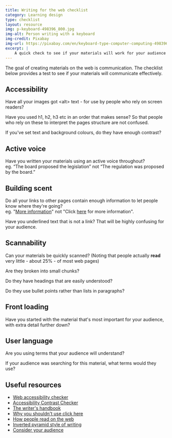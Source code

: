 ```yaml
---
title: Writing for the web checklist
category: Learning design
type: checklist
layout: resource
img: p-keyboard-498396_800.jpg
img-alt: Person writing with a keyboard
img-credit: Pixabay
img-url: https://pixabay.com/en/keyboard-type-computer-computing-498396/
excerpt: |
    A quick check to see if your materials will work for your audience
---
```

The goal of creating materials on the web is communication. The checklist below provides a test to see if your materials will communicate effectively.

## Accessibility

Have all your images got &lt;alt&gt; text - for use by people who rely on screen readers?

Have you used h1, h2, h3 etc in an order that makes sense? So that people who rely on these to interpret the pages structure are not confused.

If you've set text and background colours, do they have enough contrast?

## Active voice

Have you written your materials using an active voice throughout?<br>eg. “The board proposed the legislation” not “The regulation was proposed by the board.”

## Building scent

Do all your links to other pages contain enough information to let people know where they're going?<br>eg. "<u>More information</u>" not "Click <u>here</u> for more information".

Have you underlined text that is not a link? That will be highly confusing for your audience.

## Scannability

Can your materials be quickly scanned? (Noting that people actually **read** very little - about 25% - of most web pages)

Are they broken into small chunks?

Do they have headings that are easily understood?

Do they use bullet points rather than lists in paragraphs?

## Front loading

Have you started with the material that's most important for your audience, with extra detail further down?

## User language

Are you using terms that your audience will understand?

If your audience was searching for this material, what terms would they use?

## Useful resources

- <a href="https://achecker.ca" target="_blank">Web accessibility checker</a>
- <a href="http://accessible-colors.com/" target="_blank">Accessibility Contrast Checker</a>
- <a href="http://writing.wisc.edu/Handbook/CCS_activevoice.html" target="_blank">The writer's handbook</a>
- <a href="http://www.wyversolutions.co.uk/2015/08/10-why-shouldnt-use-click-here" target="_blank">Why you shouldn't use click here</a>
- <a href="https://www.nngroup.com/articles/how-users-read-on-the-web/" target="_blank">How people read on the web</a>
- <a href="https://webwisewording.com/inverted-pyramid/" target="_blank">Inverted pyramid style of writing</a>
- <a href="https://writingcommons.org/open-text/writing-processes/think-rhetorically/712-consider-your-audience" target="_blank">Consider your audience</a>